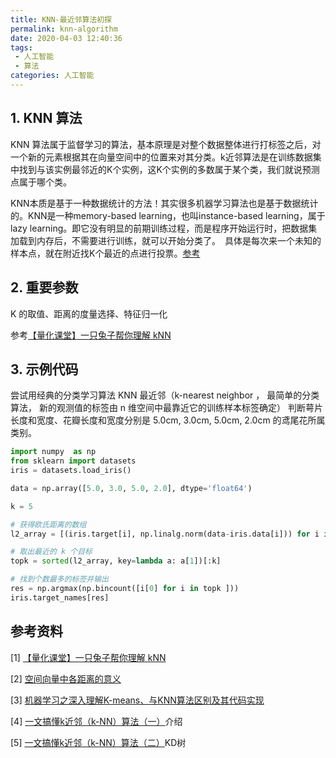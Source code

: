 ```yaml
---
title: KNN-最近邻算法初探
permalink: knn-algorithm
date: 2020-04-03 12:40:36
tags: 
 - 人工智能
 - 算法
categories: 人工智能
---
```



## 1. KNN 算法

KNN 算法属于监督学习的算法，基本原理是对整个数据整体进行打标签之后，对一个新的元素根据其在向量空间中的位置来对其分类。k近邻算法是在训练数据集中找到与该实例最邻近的K个实例，这K个实例的多数属于某个类，我们就说预测点属于哪个类。

KNN本质是基于一种数据统计的方法！其实很多机器学习算法也是基于数据统计的。KNN是一种memory-based learning，也叫instance-based learning，属于lazy learning。即它没有明显的前期训练过程，而是程序开始运行时，把数据集加载到内存后，不需要进行训练，就可以开始分类了。　具体是每次来一个未知的样本点，就在附近找K个最近的点进行投票。[参考](https://blog.csdn.net/sinat_35512245/article/details/55051306)

## 2. 重要参数

K 的取值、距离的度量选择、特征归一化

参考[【量化课堂】一只兔子帮你理解 kNN](https://www.joinquant.com/view/community/detail/a98b7021e7391c62f6369207242700b2)

## 3. 示例代码

尝试用经典的分类学习算法 KNN 最近邻（k-nearest neighbor ， 最简单的分类算法， 新的观测值的标签由 n 维空间中最靠近它的训练样本标签确定） 判断萼片长度和宽度、花瓣长度和宽度分别是 5.0cm, 3.0cm, 5.0cm, 2.0cm 的鸢尾花所属类别。

```python
import numpy  as np
from sklearn import datasets
iris = datasets.load_iris()

data = np.array([5.0, 3.0, 5.0, 2.0], dtype='float64')

k = 5

# 获得欧氏距离的数组
l2_array = [(iris.target[i], np.linalg.norm(data-iris.data[i])) for i in range(len(iris.data))]

# 取出最近的 k 个目标
topk = sorted(l2_array, key=lambda a: a[1])[:k]

# 找到个数最多的标签并输出
res = np.argmax(np.bincount([i[0] for i in topk ]))
iris.target_names[res]
```

## 参考资料

[1] [【量化课堂】一只兔子帮你理解 kNN](https://www.joinquant.com/view/community/detail/a98b7021e7391c62f6369207242700b2)

[2] [空间向量中各距离的意义](https://blog.csdn.net/tagsT/article/details/50214669)

[3] [机器学习之深入理解K-means、与KNN算法区别及其代码实现](https://blog.csdn.net/sinat_35512245/article/details/55051306)

[4] [一文搞懂k近邻（k-NN）算法（一）](https://zhuanlan.zhihu.com/p/25994179)介绍

[5] [一文搞懂k近邻（k-NN）算法（二）](https://zhuanlan.zhihu.com/p/26029567)KD树